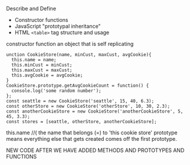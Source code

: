 Describe and Define

- Constructor functions
- JavaScript "prototypal inheritance"
- HTML ```<table>``` tag structure and usage

constructor function 
an object that is self replicating 

```
unction CookieStore(name, minCust, maxCust, avgCookie){ 
  this.name = name; 
  this.minCust = minCust; 
  this.maxCust = maxCust; 
  this.avgCookie = avgCookie; 
} 
CookieStore.prototype.getAvgCookieCount = function() { 
  console.log('some random number'); 
}; 
const seattle = new CookieStore('seattle', 15, 40, 6.3); 
const otherStore = new CookieStore('otherStore', 10, 30, 2.3); 
const anotherCookieStore = new CookieStore('anotherCookieStore', 5, 45, 3.3); 
const stores = [seattle, otherStore, anotherCookieStore];
```

this.name
//( the name that belongs (=) to 'this cookie store' 
prototype means 
everything else that gets created comes off the first prototype.

NEW CODE AFTER WE HAVE ADDED METHODS AND PROTOTYPES AND FUNCTIONS 